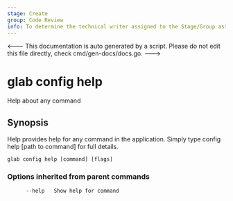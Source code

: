 ```yaml
---
stage: Create
group: Code Review
info: To determine the technical writer assigned to the Stage/Group associated with this page, see https://about.gitlab.com/handbook/product/ux/technical-writing/#assignments
---
```


<---
This documentation is auto generated by a script.
Please do not edit this file directly, check cmd/gen-docs/docs.go.
--->

# glab config help

Help about any command

## Synopsis

Help provides help for any command in the application.
Simply type config help [path to command] for full details.

```plaintext
glab config help [command] [flags]
```

### Options inherited from parent commands

```plaintext
      --help   Show help for command
```

